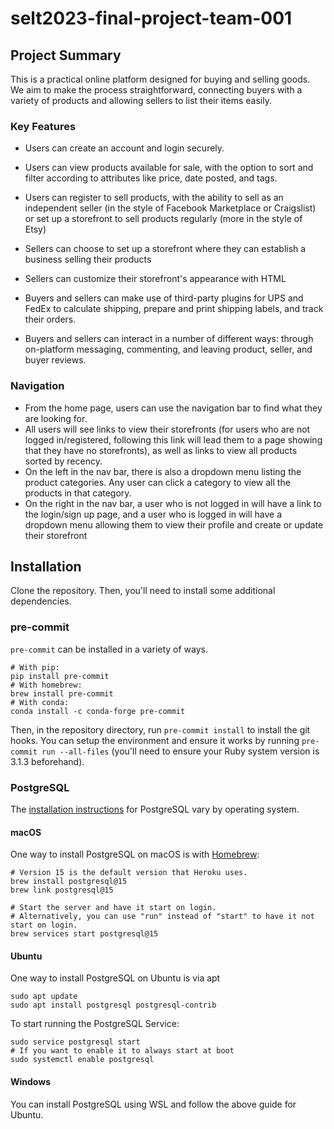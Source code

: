# selt2023-final-project-team-001

## Project Summary

This is a practical online platform designed for buying and selling goods. We aim to make the process straightforward, connecting buyers with a variety of products and allowing sellers to list their items easily.

### Key Features

- Users can create an account and login securely. 

- Users can view products available for sale, with the option to sort and filter according to attributes like price, date posted, and tags.

- Users can register to sell products, with the ability to sell as an independent seller (in the style of Facebook Marketplace or Craigslist) or set up a storefront to sell products regularly (more in the style of Etsy)
- Sellers can choose to set up a storefront where they can establish a business selling their products
- Sellers can customize their storefront's appearance with HTML

- Buyers and sellers can make use of third-party plugins for UPS and FedEx to calculate shipping, prepare and print shipping labels, and track their orders.

- Buyers and sellers can interact in a number of different ways: through on-platform messaging, commenting, and leaving product, seller, and buyer reviews.

### Navigation

- From the home page, users can use the navigation bar to find what they are looking for.
- All users will see links to view their storefronts (for users who are not logged in/registered, following this link will lead them to a page showing that they have no storefronts), as well as links to view all products sorted by recency.
- On the left in the nav bar, there is also a dropdown menu listing the product categories. Any user can click a category to view all the products in that category.
- On the right in the nav bar, a user who is not logged in will have a link to the login/sign up page, and a user who is logged in will have a dropdown menu allowing them to view their profile and create or update their storefront


## Installation

Clone the repository. Then, you'll need to install some additional dependencies.

### pre-commit

`pre-commit` can be installed in a variety of ways.

```shell
# With pip:
pip install pre-commit
# With homebrew:
brew install pre-commit
# With conda:
conda install -c conda-forge pre-commit
```

Then, in the repository directory, run `pre-commit install` to install the git hooks.
You can setup the environment and ensure it works by running `pre-commit run --all-files`
(you'll need to ensure your Ruby system version is 3.1.3 beforehand).

### PostgreSQL

The [installation instructions](https://www.postgresql.org/download/) for PostgreSQL vary
by operating system.

#### macOS

One way to install PostgreSQL on macOS is with [Homebrew](https://brew.sh/):

```shell
# Version 15 is the default version that Heroku uses.
brew install postgresql@15
brew link postgresql@15

# Start the server and have it start on login.
# Alternatively, you can use "run" instead of "start" to have it not start on login.
brew services start postgresql@15
```

#### Ubuntu

One way to install PostgreSQL on Ubuntu is via apt

```shell
sudo apt update
sudo apt install postgresql postgresql-contrib
```

To start running the PostgreSQL Service:
```shell
sudo service postgresql start
# If you want to enable it to always start at boot
sudo systemctl enable postgresql
```

#### Windows

You can install PostgreSQL using WSL and follow the above guide for Ubuntu.
